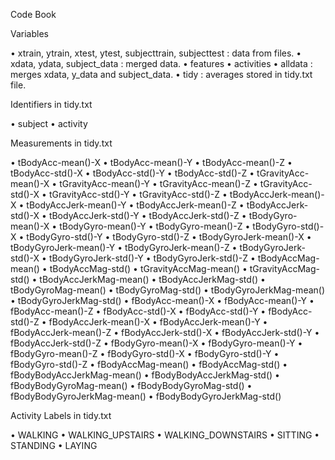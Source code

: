 Code Book

Variables

•	xtrain, ytrain, xtest, ytest, subjecttrain, subjecttest : data from files.
•	xdata, ydata, subject_data : merged data.
•	features 
•	activities 
•	alldata : merges xdata, y_data and subject_data.
•	tidy :  averages stored in tidy.txt file.


Identifiers in tidy.txt

•	subject 
•	activity 


Measurements in tidy.txt

•	tBodyAcc-mean()-X
•	tBodyAcc-mean()-Y
•	tBodyAcc-mean()-Z
•	tBodyAcc-std()-X
•	tBodyAcc-std()-Y
•	tBodyAcc-std()-Z
•	tGravityAcc-mean()-X
•	tGravityAcc-mean()-Y
•	tGravityAcc-mean()-Z
•	tGravityAcc-std()-X
•	tGravityAcc-std()-Y
•	tGravityAcc-std()-Z
•	tBodyAccJerk-mean()-X
•	tBodyAccJerk-mean()-Y
•	tBodyAccJerk-mean()-Z
•	tBodyAccJerk-std()-X
•	tBodyAccJerk-std()-Y
•	tBodyAccJerk-std()-Z
•	tBodyGyro-mean()-X
•	tBodyGyro-mean()-Y
•	tBodyGyro-mean()-Z
•	tBodyGyro-std()-X
•	tBodyGyro-std()-Y
•	tBodyGyro-std()-Z
•	tBodyGyroJerk-mean()-X
•	tBodyGyroJerk-mean()-Y
•	tBodyGyroJerk-mean()-Z
•	tBodyGyroJerk-std()-X
•	tBodyGyroJerk-std()-Y
•	tBodyGyroJerk-std()-Z
•	tBodyAccMag-mean()
•	tBodyAccMag-std()
•	tGravityAccMag-mean()
•	tGravityAccMag-std()
•	tBodyAccJerkMag-mean()
•	tBodyAccJerkMag-std()
•	tBodyGyroMag-mean()
•	tBodyGyroMag-std()
•	tBodyGyroJerkMag-mean()
•	tBodyGyroJerkMag-std()
•	fBodyAcc-mean()-X
•	fBodyAcc-mean()-Y
•	fBodyAcc-mean()-Z
•	fBodyAcc-std()-X
•	fBodyAcc-std()-Y
•	fBodyAcc-std()-Z
•	fBodyAccJerk-mean()-X
•	fBodyAccJerk-mean()-Y
•	fBodyAccJerk-mean()-Z
•	fBodyAccJerk-std()-X
•	fBodyAccJerk-std()-Y
•	fBodyAccJerk-std()-Z
•	fBodyGyro-mean()-X
•	fBodyGyro-mean()-Y
•	fBodyGyro-mean()-Z
•	fBodyGyro-std()-X
•	fBodyGyro-std()-Y
•	fBodyGyro-std()-Z
•	fBodyAccMag-mean()
•	fBodyAccMag-std()
•	fBodyBodyAccJerkMag-mean()
•	fBodyBodyAccJerkMag-std()
•	fBodyBodyGyroMag-mean()
•	fBodyBodyGyroMag-std()
•	fBodyBodyGyroJerkMag-mean()
•	fBodyBodyGyroJerkMag-std()


Activity Labels in tidy.txt

•	WALKING 
•	WALKING_UPSTAIRS 
•	WALKING_DOWNSTAIRS 
•	SITTING 
•	STANDING 
•	LAYING
